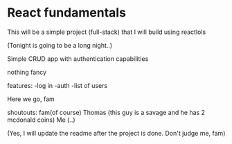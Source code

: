 # React fundamentals

This will be a simple project (full-stack) that I will build using reactlols

(Tonight is going to be a long night..)

Simple CRUD app with authentication capabilities

nothing fancy

features:
-log in
-auth
-list of users

Here we go, fam

shoutouts:
fam(of course)
Thomas (this guy is a savage and he has 2 mcdonald coins)
Me (..)

(Yes, I will update the readme after the project is done. Don't judge me, fam)
